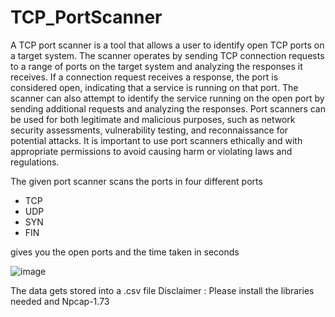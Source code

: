 # TCP_PortScanner  

A TCP port scanner is a tool that allows a user to identify open TCP ports on a target system. The scanner operates by sending TCP connection requests to a range of ports on the target system and analyzing the responses it receives. If a connection request receives a response, the port is considered open, indicating that a service is running on that port. The scanner can also attempt to identify the service running on the open port by sending additional requests and analyzing the responses. Port scanners can be used for both legitimate and malicious purposes, such as network security assessments, vulnerability testing, and reconnaissance for potential attacks. It is important to use port scanners ethically and with appropriate permissions to avoid causing harm or violating laws and regulations.  

The given port scanner scans the ports in four different ports   

* TCP
* UDP
* SYN
* FIN  

gives you the open ports and the time taken in seconds  

<img>![image](https://user-images.githubusercontent.com/93171827/235361566-e925334c-7174-4bf2-ae21-eea6e17148f9.png)</img>  

The data gets stored into a .csv file
Disclaimer : Please install the libraries needed and Npcap-1.73
